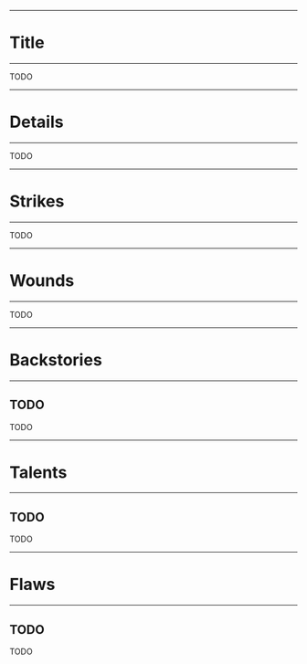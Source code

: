 ------------------------------
# Title
------------------------------
TODO

------------------------------
# Details
------------------------------
TODO

------------------------------
# Strikes
------------------------------
TODO

------------------------------
# Wounds
------------------------------
TODO

------------------------------
# Backstories
------------------------------
## TODO
TODO

------------------------------
# Talents
------------------------------
## TODO
TODO

------------------------------
# Flaws
------------------------------
## TODO
TODO
